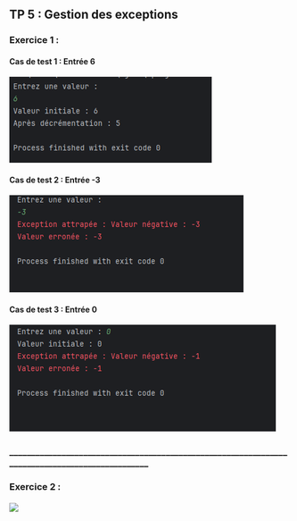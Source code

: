 <h2>TP 5 : Gestion des exceptions</h2>
<h3>Exercice 1 :</h3>
<h4>Cas de test 1 : Entrée 6</h4>
<img src="Captures/1.png">
<h4>Cas de test 2 : Entrée -3</h4>
<img src="Captures/2.png">
<h4>Cas de test 3 : Entrée 0</h4>
<img src="Captures/3.png">
<h3>________________________________________________________________________________________________</h3>
<h3>Exercice 2 :</h3>
<h4></h4>
<img src="Captures/4.png">
